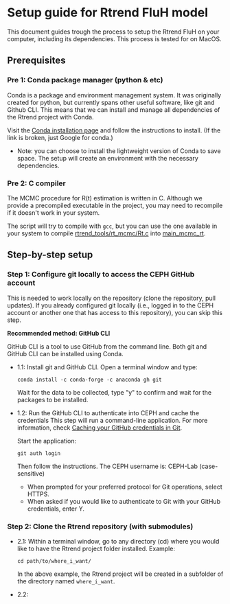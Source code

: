 # Setup guide for Rtrend FluH model

This document guides trough the process to setup the Rtrend FluH on your computer, including its dependencies. 
This process is tested for on MacOS. 

## Prerequisites

### Pre 1: Conda package manager (python & etc)
Conda is a package and environment management system. It was originally created for python, but currently spans other useful software, like git and Github CLI. This means that we can install and manage all dependencies of the Rtrend project with Conda.

Visit the [Conda installation page](https://docs.conda.io/projects/conda/en/stable/user-guide/install/) and follow the instructions to install. (If the link is broken, just Google for conda.)

* Note: you can choose to install the lightweight version of Conda to save space. The setup will create an environment with the necessary dependencies.

### Pre 2: C compiler
The MCMC procedure for R(t) estimation is written in C. Although we provide a precompiled executable in the project, you may need to recompile if it doesn't work in your system. 

The script will try to compile with `gcc`, but you can use the one available in your system to compile [rtrend_tools/rt_mcmc/Rt.c](../rtrend_tools/rt_mcmc/Rt.c) into [main_mcmc_rt](../main_mcmc_rt).


## Step-by-step setup

### Step 1: Configure git locally to access the CEPH GitHub account

This is needed to work locally on the repository (clone the repository, pull updates). If you already configured git locally (i.e., logged in to the CEPH account or another one that has access to this repository), you can skip this step.

**Recommended method: GitHub CLI**

GitHub CLI is a tool to use GitHub from the command line. Both git and GitHub CLI can be installed using Conda.

* 1.1: Install git and GitHub CLI. Open a terminal window and type:
    ```
    conda install -c conda-forge -c anaconda gh git
    ```
    Wait for the data to be collected, type "y" to confirm and wait for the packages to be installed.

* 1.2: Run the GitHub CLI to authenticate into CEPH and cache the credentials
    This step will run a command-line application. For more information, check [Caching your GitHub credentials in Git](https://docs.github.com/en/get-started/getting-started-with-git/caching-your-github-credentials-in-git). 

    Start the application:
    ```
    git auth login
    ```

    Then follow the instructions. The CEPH username is: CEPH-Lab (case-sensitive)
    * When prompted for your preferred protocol for Git operations, select HTTPS.
    * When asked if you would like to authenticate to Git with your GitHub credentials, enter Y.




    
### Step 2: Clone the Rtrend repository (with submodules)

* 2.1: Within a terminal window, go to any directory (cd) where you would like to have the Rtrend project folder installed. Example:
    
    ```
    cd path/to/where_i_want/
    ```
    In the above example, the Rtrend project will be created in a subfolder of the directory named `where_i_want`.

* 2.2: 

